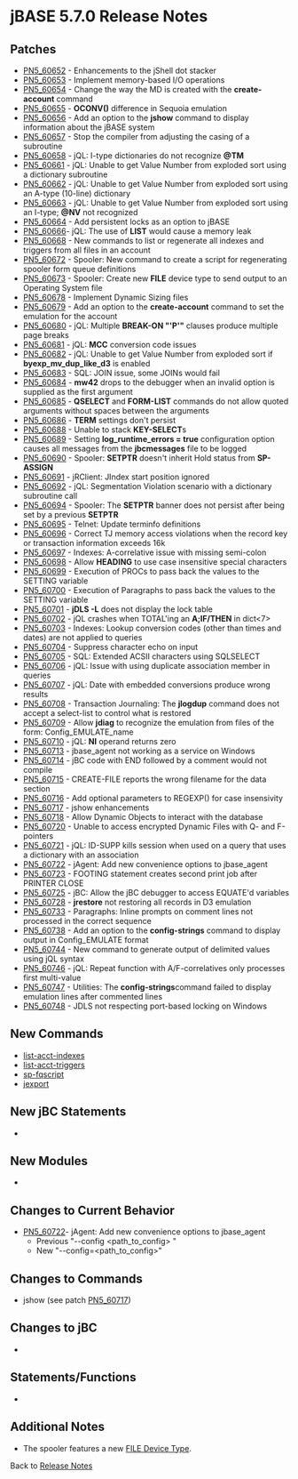 # jBASE 5.7.0 Release Notes

<PageHeader />  

## Patches

- [PN5\_60652](./../pn5_60652) - Enhancements to the jShell dot stacker
- [PN5\_60653](./../pn5_60653) - Implement memory-based I/O operations
- [PN5\_60654](./../pn5_60654) - Change the way the MD is created with the **create-account** command
- [PN5\_60655](./../pn5_60655) - **OCONV()** difference in Sequoia emulation
- [PN5\_60656](./../pn5_60656) - Add an option to the **jshow** command to display information about the jBASE system
- [PN5\_60657](./../pn5_60657) - Stop the compiler from adjusting the casing of a subroutine
- [PN5\_60658](./../pn5_60658) - jQL: I-type dictionaries do not recognize **@TM**
- [PN5\_60661](./../pn5_60661) - jQL: Unable to get Value Number from exploded sort using a dictionary subroutine
- [PN5\_60662](./../pn5_60662) - jQL: Unable to get Value Number from exploded sort using an A-type (10-line) dictionary
- [PN5\_60663](./../pn5_60663) - jQL: Unable to get Value Number from exploded sort using an I-type; **@NV** not recognized
- [PN5\_60664](./../pn5_60664) - Add persistent locks as an option to jBASE
- [PN5\_60666](./../pn5_60666)- jQL: The use of **LIST** would cause a memory leak
- [PN5\_60668](./../pn5_60668) - New commands to list or regenerate all indexes and triggers from all files in an account
- [PN5\_60672](./../pn5_60672) - Spooler: New command to create a script for regenerating spooler form queue definitions
- [PN5\_60673](./../pn5_60673) - Spooler: Create new **FILE** device type to send output to an Operating System file
- [PN5\_60678](./../pn5_60678) - Implement Dynamic Sizing files
- [PN5\_60679](./../pn5_60679) - Add an option to the **create-account** command to set the emulation for the account
- [PN5\_60680](./../pn5_60680) - jQL: Multiple **BREAK-ON "'P'"** clauses produce multiple page breaks
- [PN5\_60681](./../pn5_60681) - jQL: **MCC** conversion code issues
- [PN5\_60682](./../pn5_60682) - jQL: Unable to get Value Number from exploded sort if **byexp\_mv\_dup\_like\_d3** is enabled
- [PN5\_60683](./../pn5_60683) - SQL: JOIN issue, some JOINs would fail
- [PN5\_60684](./../pn5_60684) - **mw42** drops to the debugger when an invalid option is supplied as the first argument
- [PN5\_60685](./../pn5_60685) - **QSELECT** and **FORM-LIST** commands do not allow quoted arguments without spaces between the arguments
- [PN5\_60686](./../pn5_60686) - **TERM** settings don't persist
- [PN5\_60688](./../pn5_60688) - Unable to stack **KEY-SELECT**s
- [PN5\_60689](./../pn5_60689) - Setting **log\_runtime\_errors = true** configuration option causes all messages from the **jbcmessages** file to be logged
- [PN5\_60690](./../pn5_60690) - Spooler: **SETPTR** doesn't inherit Hold status from **SP-ASSIGN**
- [PN5\_60691](./../pn5_60691) - jRClient: JIndex start position ignored
- [PN5\_60692](./../pn5_60692) - jQL: Segmentation Violation scenario with a dictionary subroutine call
- [PN5\_60694](./../pn5_60694) - Spooler: The **SETPTR** banner does not persist after being set by a previous **SETPTR**
- [PN5\_60695](./../pn5_60695) - Telnet: Update terminfo definitions
- [PN5\_60696](./../pn5_60696) - Correct TJ memory access violations when the record key or transaction information exceeds 16k
- [PN5\_60697](./../pn5_60697) - Indexes: A-correlative issue with missing semi-colon
- [PN5\_60698](./../pn5_60698) - Allow **HEADING** to use case insensitive special characters
- [PN5\_60699](./../pn5_60699) - Execution of PROCs to pass back the values to the SETTING variable
- [PN5\_60700](./../pn5_60700) - Execution of Paragraphs to pass back the values to the SETTING variable
- [PN5\_60701](./../pn5_60701) - **jDLS -L** does not display the lock table
- [PN5\_60702](./../pn5_60702) - jQL crashes when TOTAL'ing an **A;IF/THEN** in dict&lt;7&gt;
- [PN5\_60703](./../pn5_60703) - Indexes: Lookup conversion codes (other than times and dates) are not applied to queries
- [PN5\_60704](./../pn5_60704) - Suppress character echo on input
- [PN5\_60705](./../pn5_60705) - SQL: Extended ACSII characters using SQLSELECT
- [PN5\_60706](./../pn5_60706) - jQL: Issue with using duplicate association member in queries
- [PN5\_60707](./../pn5_60707) - jQL: Date with embedded conversions produce wrong results
- [PN5\_60708](./../pn5_60708) - Transaction Journaling: The **jlogdup** command does not accept a select-list to control what is restored
- [PN5\_60709](./../pn5_60709) - Allow **jdiag** to recognize the emulation from files of the form: Config\_EMULATE\_name
- [PN5\_60710](./../pn5_60710) - jQL: **NI** operand returns zero
- [PN5\_60713](./../pn5_60713) - jbase\_agent not working as a service on Windows
- [PN5\_60714](./../pn5_60714) - jBC code with END followed by a comment would not compile
- [PN5\_60715](./../pn5_60715) - CREATE-FILE reports the wrong filename for the data section
- [PN5\_60716](./../pn5_60716) - Add optional parameters to REGEXP() for case insensivity
- [PN5\_60717](./../pn5_60717) - jshow enhancements
- [PN5\_60718](./../pn5_60718) - Allow Dynamic Objects to interact with the database
- [PN5\_60720](./../pn5_60720) - Unable to access encrypted Dynamic Files with Q- and F-pointers
- [PN5\_60721](./../pn5_60721) - jQL: ID-SUPP kills session when used on a query that uses a dictionary with an association
- [PN5\_60722](./../pn5_60722) - jAgent: Add new convenience options to jbase\_agent
- [PN5\_60723](./../pn5_60723) - FOOTING statement creates second print job after PRINTER CLOSE
- [PN5\_60725](./../pn5_60725) - jBC: Allow the jBC debugger to access EQUATE'd variables
- [PN5\_60728](./../pn5_60728) - **jrestore** not restoring all records in D3 emulation
- [PN5\_60733](./../pn5_60733) - Paragraphs: Inline prompts on comment lines not processed in the correct sequence
- [PN5\_60738](./../pn5_60738) - Add an option to the **config-strings** command to display output in Config\_EMULATE format
- [PN5\_60744](./../pn5_60744) - New command to generate output of delimited values using jQL syntax
- [PN5\_60746](./../pn5_60746) - jQL: Repeat function with A/F-correlatives only processes first multi-value
- [PN5\_60747](./../pn5_60747) - Utilities: The **config-strings**command failed to display emulation lines after commented lines
- [PN5\_60748](./../pn5_60748) - JDLS not respecting port-based locking on Windows

## New Commands

- [list-acct-indexes](./../pn5_60668)
- [list-acct-triggers](./../pn5_60668)
- [sp-fqscript](./../pn5_60672)
- [jexport](./../pn5_60744)

## New jBC Statements

-

## New Modules

-

## Changes to Current Behavior

- [PN5\_60722](./../pn5_60722)- jAgent: Add new convenience options to jbase\_agent
  - Previous "--config &lt;path\_to\_config&gt; "
  - New "--config=&lt;path\_to\_config&gt;"

## Changes to Commands

- jshow (see patch [PN5\_60717](./../pn5_60717))

## Changes to jBC

-

## Statements/Functions

-

## Additional Notes

- The spooler features a new [FILE Device Type](./../pn5_60673).

Back to [Release Notes](./../README.md)
